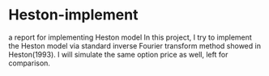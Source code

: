 # Heston-implement
 a report for implementing Heston model
 In this project, I try to implement the Heston model via standard inverse Fourier transform method showed in Heston(1993).
 I will simulate the same option price as well, left for comparison.
